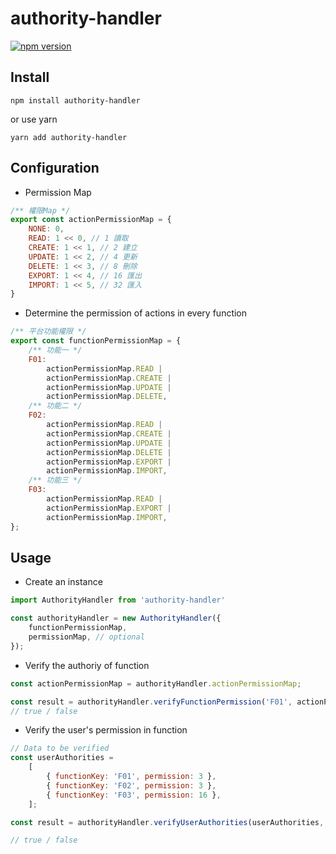 # authority-handler
[![npm version](https://img.shields.io/npm/v/authority-handler)](https://www.npmjs.com/package/authority-handler)

## Install

```
npm install authority-handler
```

or use yarn

```
yarn add authority-handler
```

## Configuration
* Permission Map
```js
/** 權限Map */
export const actionPermissionMap = {
    NONE: 0,
    READ: 1 << 0, // 1 讀取
    CREATE: 1 << 1, // 2 建立
    UPDATE: 1 << 2, // 4 更新
    DELETE: 1 << 3, // 8 刪除
    EXPORT: 1 << 4, // 16 匯出
    IMPORT: 1 << 5, // 32 匯入
}
```

* Determine the permission of actions in every function
```js
/** 平台功能權限 */
export const functionPermissionMap = {
    /** 功能一 */
    F01:
        actionPermissionMap.READ |
        actionPermissionMap.CREATE |
        actionPermissionMap.UPDATE |
        actionPermissionMap.DELETE,
    /** 功能二 */
    F02:
        actionPermissionMap.READ |
        actionPermissionMap.CREATE |
        actionPermissionMap.UPDATE |
        actionPermissionMap.DELETE |
        actionPermissionMap.EXPORT |
        actionPermissionMap.IMPORT,
    /** 功能三 */
    F03:
        actionPermissionMap.READ | 
        actionPermissionMap.EXPORT | 
        actionPermissionMap.IMPORT,
};
```


## Usage

* Create an instance
```js
import AuthorityHandler from 'authority-handler'

const authorityHandler = new AuthorityHandler({ 
    functionPermissionMap, 
    permissionMap, // optional
});
``` 

* Verify the authoriy of function
```js
const actionPermissionMap = authorityHandler.actionPermissionMap;

const result = authorityHandler.verifyFunctionPermission('F01', actionPermissionMap.READ);
// true / false
```

* Verify the user's permission in function
```js
// Data to be verified
const userAuthorities = 
    [
        { functionKey: 'F01', permission: 3 },
        { functionKey: 'F02', permission: 3 },
        { functionKey: 'F03', permission: 16 },
    ];

const result = authorityHandler.verifyUserAuthorities(userAuthorities, 'F01', 'READ');

// true / false
```
